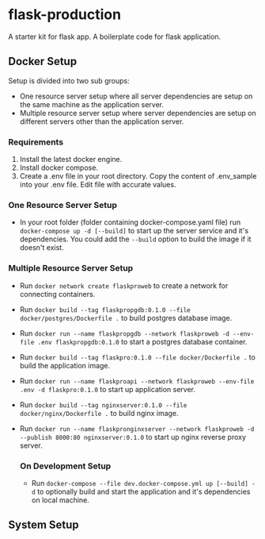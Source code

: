 # flask-production
A starter kit for flask app. A boilerplate code for flask application.

## Docker Setup
Setup is divided into two sub groups:
 - One resource server setup where all server dependencies are setup on the same machine as the application server.
 - Multiple resource server setup where server dependencies are setup on different servers other than the application server.
 
 ### Requirements
 1. Install the latest docker engine.
 2. Install docker compose.
 3. Create a .env file in your root directory. Copy the content of .env_sample into your .env file. Edit file with accurate values.

### One Resource Server Setup
 - In your root folder (folder containing docker-compose.yaml file) run `docker-compose up -d [--build]` to start up the server service and it's dependencies. You could add the `--build` option to build the image if it doesn't exist.

### Multiple Resource Server Setup
 - Run `docker network create flaskproweb` to create a network for connecting containers.
 - Run `docker build --tag flaskpropgdb:0.1.0 --file docker/postgres/Dockerfile .` to build postgres database image.
 - Run `docker run --name flaskpropgdb --network flaskproweb -d --env-file .env flaskpropgdb:0.1.0` to start a postgres database container.
 - Run `docker build --tag flaskpro:0.1.0 --file docker/Dockerfile .` to build the application image.
 - Run `docker run --name flaskproapi --network flaskproweb --env-file .env -d flaskpro:0.1.0` to start up application server.
 - Run `docker build --tag nginxserver:0.1.0 --file docker/nginx/Dockerfile .` to build nginx image.
 - Run `docker run --name flaskpronginxserver --network flaskproweb -d --publish 8000:80 nginxserver:0.1.0` to start up nginx reverse proxy server.


    ### On Development Setup
     - Run `docker-compose --file dev.docker-compose.yml up [--build] -d` to optionally build and start the application and it's dependencies on local machine.
## System Setup
